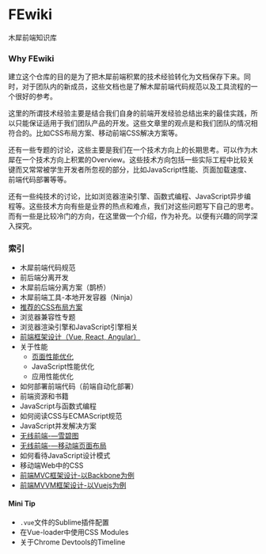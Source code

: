 # FEwiki
木犀前端知识库

### Why FEwiki

建立这个仓库的目的是为了把木犀前端积累的技术经验转化为文档保存下来。同时，对于团队内的新成员，这些文档也是了解木犀前端代码规范以及工具流程的一个很好的参考。

这里的所谓技术经验主要是结合我们自身的前端开发经验总结出来的最佳实践，所以只能保证适用于我们团队产品的开发。这些文章里的观点是和我们团队的情况相符合的。比如CSS布局方案、移动前端CSS解决方案等。

还有一些专题的讨论，这些主要是我们在一个技术方向上的长期思考。可以作为木犀在一个技术方向上积累的Overview。这些技术方向包括一些实际工程中比较关键而又常常被学生开发者所忽视的部分，比如JavaScript性能、页面加载速度、前端代码部署等等。

还有一些纯技术的讨论，比如浏览器渲染引擎、函数式编程、JavaScript异步编程等。这些技术方向有些是业界的热点和难点，我们对这些问题写下自己的思考。而有一些是比较冷门的方向，在这里做一个介绍，作为补充。以便有兴趣的同学深入探究。

### 索引

+ 木犀前端代码规范
+ 前后端分离开发
 + 木犀前后端分离方案（鹊桥）
 + 木犀前端工具-本地开发容器（Ninja）
+ [推荐的CSS布局方案](https://github.com/Muxi-Studio/FEwiki/blob/master/subject/css-layout.md)
+ 浏览器兼容性专题
+ 浏览器渲染引擎和JavaScript引擎相关
+ [前端框架设计（Vue, React, Angular）](https://github.com/Muxi-Studio/FEwiki/blob/master/subject/fe-framework.md)
+ 关于性能
  + [页面性能优化](https://github.com/stephenLYao/FEwiki/blob/master/subject/Web-Performance-Analysis/页面性能优化.md)
  + JavaScript性能优化
  + 应用性能优化
+ 如何部署前端代码（前端自动化部署）
+ 前端资源和书籍
+ JavaScript与函数式编程
+ 如何阅读CSS与ECMAScript规范
+ JavaScript并发解决方案
+ [无线前端-—雪碧图](https://github.com/Muxi-Studio/FEwiki/blob/master/subject/Wireless-front-end/sprite.md)
+ [无线前端-—移动端页面布局](https://github.com/Muxi-Studio/FEwiki/blob/master/subject/Wireless-front-end/mobile-layout.md)
+ 如何看待JavaScript设计模式
+ 移动端Web中的CSS
+ [前端MVC框架设计-以Backbone为例](https://github.com/jsrebuild/javascript-framework-design)
+ [前端MVVM框架设计-以Vuejs为例](https://github.com/jsrebuild/build-your-own-vuejs)


#### Mini Tip

+ `.vue`文件的Sublime插件配置
+ 在Vue-loader中使用CSS Modules
+ 关于Chrome Devtools的Timeline
